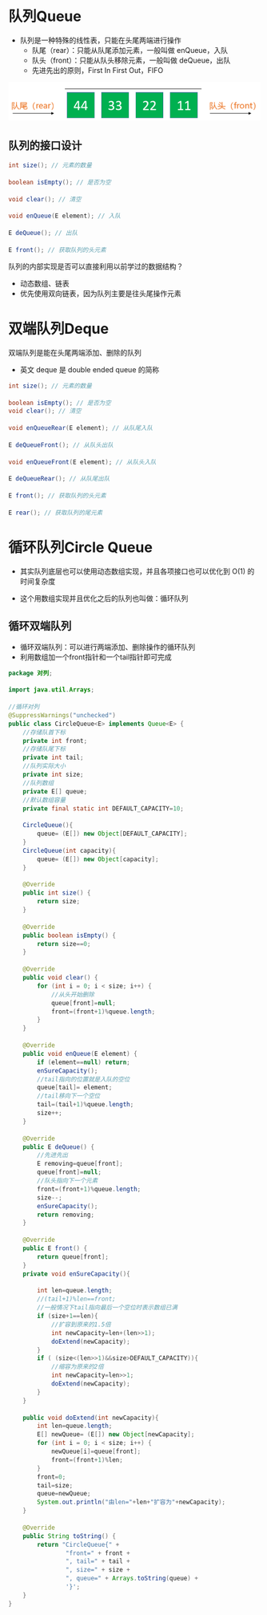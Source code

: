 # 队列Queue

- 队列是一种特殊的线性表，只能在头尾两端进行操作 
  - 队尾（rear）：只能从队尾添加元素，一般叫做 enQueue，入队 
  - 队头（front）：只能从队头移除元素，一般叫做 deQueue，出队 
  - 先进先出的原则，First In First Out，FIFO

![image-20200228185056109](图片.assets/image-20200228185056109.png)

## 队列的接口设计

```java
int size(); // 元素的数量 

boolean isEmpty(); // 是否为空 

void clear(); // 清空 

void enQueue(E element); // 入队

E deQueue(); // 出队 

E front(); // 获取队列的头元素
```

队列的内部实现是否可以直接利用以前学过的数据结构？ 

- 动态数组、链表 
- 优先使用双向链表，因为队列主要是往头尾操作元素



# 双端队列Deque

双端队列是能在头尾两端添加、删除的队列 

- 英文 deque 是 double ended queue 的简称

```java
int size(); // 元素的数量 

boolean isEmpty(); // 是否为空 
void clear(); // 清空 

void enQueueRear(E element); // 从队尾入队 

E deQueueFront(); // 从队头出队 

void enQueueFront(E element); // 从队头入队 

E deQueueRear(); // 从队尾出队 

E front(); // 获取队列的头元素 

E rear(); // 获取队列的尾元素
```

# 循环队列Circle Queue

- 其实队列底层也可以使用动态数组实现，并且各项接口也可以优化到 O(1) 的时间复杂度 

- 这个用数组实现并且优化之后的队列也叫做：循环队列

## 循环双端队列

- 循环双端队列：可以进行两端添加、删除操作的循环队列
- 利用数组加一个front指针和一个tail指针即可完成

```java
package 对列;

import java.util.Arrays;

//循环对列
@SuppressWarnings("unchecked")
public class CircleQueue<E> implements Queue<E> {
    //存储队首下标
    private int front;
    //存储队尾下标
    private int tail;
    //队列实际大小
    private int size;
    //队列数组
    private E[] queue;
    //默认数组容量
    private final static int DEFAULT_CAPACITY=10;

    CircleQueue(){
        queue= (E[]) new Object[DEFAULT_CAPACITY];
    }
    CircleQueue(int capacity){
        queue= (E[]) new Object[capacity];
    }

    @Override
    public int size() {
        return size;
    }

    @Override
    public boolean isEmpty() {
        return size==0;
    }

    @Override
    public void clear() {
        for (int i = 0; i < size; i++) {
            //从头开始删除
            queue[front]=null;
            front=(front+1)%queue.length;
        }
    }

    @Override
    public void enQueue(E element) {
        if (element==null) return;
        enSureCapacity();
        //tail指向的位置就是入队的空位
        queue[tail]= element;
        //tail移向下一个空位
        tail=(tail+1)%queue.length;
        size++;
    }

    @Override
    public E deQueue() {
        //先进先出
        E removing=queue[front];
        queue[front]=null;
        //队头指向下一个元素
        front=(front+1)%queue.length;
        size--;
        enSureCapacity();
        return removing;
    }

    @Override
    public E front() {
        return queue[front];
    }
    private void enSureCapacity(){
        
        int len=queue.length;
        //(tail+1)%len==front;
        //一般情况下tail指向最后一个空位时表示数组已满
        if (size+1==len){
            //扩容到原来的1.5倍
            int newCapacity=len+(len>>1);
            doExtend(newCapacity);
        }
        if ( (size<(len>>1)&&size>DEFAULT_CAPACITY)){
            //缩容为原来的2倍
            int newCapacity=len>>1;
            doExtend(newCapacity);
        }
    }

    public void doExtend(int newCapacity){
        int len=queue.length;
        E[] newQueue= (E[]) new Object[newCapacity];
        for (int i = 0; i < size; i++) {
            newQueue[i]=queue[front];
            front=(front+1)%len;
        }
        front=0;
        tail=size;
        queue=newQueue;
        System.out.println("由len="+len+"扩容为"+newCapacity);
    }

    @Override
    public String toString() {
        return "CircleQueue{" +
                "front=" + front +
                ", tail=" + tail +
                ", size=" + size +
                ", queue=" + Arrays.toString(queue) +
                '}';
    }
}
```

